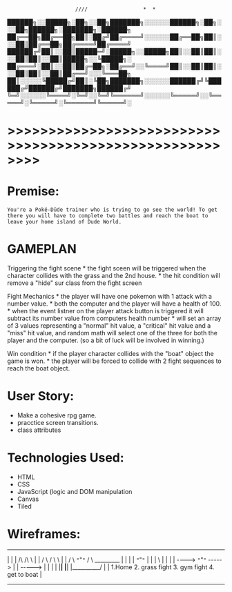                           ////                  *  *
██████╗░░█████╗░██╗░░██╗███████╗░░░░░░██████╗░██╗░░░██╗██████╗░███████╗░██████╗
██╔══██╗██╔══██╗██║░██╔╝██╔════╝░░░░░░██╔══██╗██║░░░██║██╔══██╗██╔════╝██╔════╝
██████╔╝██║░░██║█████═╝░█████╗░░█████╗██║░░██║██║░░░██║██║░░██║█████╗░░╚█████╗░
██╔═══╝░██║░░██║██╔═██╗░██╔══╝░░╚════╝██║░░██║██║░░░██║██║░░██║██╔══╝░░░╚═══██╗
██║░░░░░╚█████╔╝██║░╚██╗███████╗░░░░░░██████╔╝╚██████╔╝██████╔╝███████╗██████╔╝
╚═╝░░░░░░╚════╝░╚═╝░░╚═╝╚══════╝░░░░░░╚═════╝░░╚═════╝░╚═════╝░╚══════╝╚═════╝░

# >>>>>>>>>>>>>>>>>>>>>>>>>>>>>>>>>>>>>>>>>>>>>>>>>>>>>>>>

# Premise:
	You're a Poké-Düde trainer who is trying to go see the world! To get there you will have to complete two battles and reach the boat to leave your home island of Dude World. 


# GAMEPLAN

Triggering the fight scene
    * the fight sceen will be triggered when the character collides with the grass and the 2nd house. 
    * the hit condition will remove a "hide" sur class from the fight screen

Fight Mechanics
    * the player will have one pokemon with 1 attack with a number value. 
    * both the computer and the player will have a health of 100. 
    * when the event listner on the player attack button is triggered it will subtract its number value from computers health number
    * will set an array of 3 values representing a "normal" hit value, a "critical" hit value and a "miss" hit value, and random math will select one of the three for both the player and the computer. (so a bit of luck will be involved in winning.)

Win condition
    * if the player character collides with the "boat" object the game is won. 
    * the player will be forced to collide with 2 fight sequences to reach the boat object. 



# User Story:

* Make a cohesive rpg game. 
* pracctice screen transitions.
* class attributes


# Technologies Used:

* HTML
* CSS
* JavaScript (logic and DOM manipulation
* Canvas
* Tiled

# Wireframes:



 ____________________________________________________________________
|                                                                    |
|    /\                             /\               \               |
|   /  \                           /  \               \              |
|  /    \         `"`"`"`         /    \          _________          |
| |      |        `"`"`"`        |      |        |          \        |
| |      |  ----> `"`"`"` -----> |      | -----> |           |       |
| |______|                       |______|        |__________/        |
|  1.Home      2. grass fight     3. gym fight    4. get to boat     |
 ____________________________________________________________________





